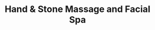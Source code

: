 ---
title: "Hand & Stone Massage and Facial Spa"
url: /conshohocken/hand-and-stone-massage-and-facial-spa/
shop: massage
---